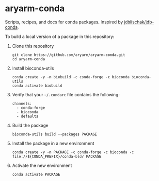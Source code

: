 # aryarm-conda
Scripts, recipes, and docs for conda packages. Inspired by [jdblischak/jdb-conda](https://github.com/jdblischak/jdb-conda).

To build a local version of a package in this repository:

1. Clone this repository
    ```
    git clone https://github.com/aryarm/aryarm-conda.git
    cd aryarm-conda
    ```
2. Install bioconda-utils
    ```
    conda create -y -n biobuild -c conda-forge -c bioconda bioconda-utils
    conda activate biobuild
    ```
4. Verify that your `~/.condarc` file contains the following:
   ```
   channels:
     - conda-forge
     - bioconda
     - defaults
   ```
5. Build the package
    ```
    bioconda-utils build --packages PACKAGE
    ```
6. Install the package in a new environment
    ```
    conda create -y -n PACKAGE -c conda-forge -c bioconda -c file://${CONDA_PREFIX}/conda-bld/ PACKAGE
    ```
7. Activate the new environment
    ```
    conda activate PACKAGE
    ```
